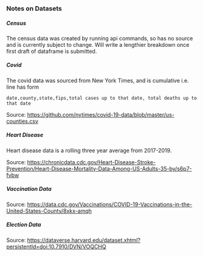 ### Notes on Datasets
##### Census
The census data was created by running api commands, so has no source and is currently subject to change. Will write
a lengthier breakdown once first draft of dataframe is submitted.

##### Covid
The covid data was sourced from New York Times, and is cumulative i.e. line has form

    date,county,state,fips,total cases up to that date, total deaths up to that date

Source: https://github.com/nytimes/covid-19-data/blob/master/us-counties.csv

##### Heart Disease
Heart disease data is a rolling three year average from 2017-2019.

Source: https://chronicdata.cdc.gov/Heart-Disease-Stroke-Prevention/Heart-Disease-Mortality-Data-Among-US-Adults-35-by/s6p7-fvbw

##### Vaccination Data

Source: https://data.cdc.gov/Vaccinations/COVID-19-Vaccinations-in-the-United-States-County/8xkx-amqh

##### Election Data

Source: https://dataverse.harvard.edu/dataset.xhtml?persistentId=doi:10.7910/DVN/VOQCHQ